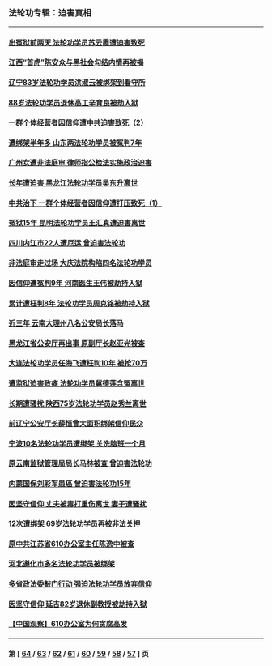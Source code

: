 ### 法轮功专辑：迫害真相
---
#### [出冤狱前两天 法轮功学员苏云霞遭迫害致死](../../pages/nf4379/n13359313.md?11080430) 
#### [江西“首虎”陈安众与黑社会勾结内情再被揭](../../pages/nf4379/n13356633.md?11080430) 
#### [辽宁83岁法轮功学员洪淑云被绑架到看守所](../../pages/nf4379/n13355933.md?11080430) 
#### [88岁法轮功学员退休高工辛育良被劫入狱](../../pages/nf4379/n13352894.md?11080430) 
#### [一群个体经营者因信仰遭中共迫害致死（2）](../../pages/nf4379/n13351281.md?11080430) 
#### [遭绑架半年多 山东两法轮功学员被冤判7年](../../pages/nf4379/n13348475.md?11080430) 
#### [广州女遭非法庭审 律师指公检法实施政治迫害](../../pages/nf4379/n13348584.md?11080430) 
#### [长年遭迫害 黑龙江法轮功学员吴东升离世](../../pages/nf4379/n13347817.md?11080430) 
#### [中共治下 一群个体经营者因信仰遭打压致死（1）](../../pages/nf4379/n13343377.md?11080430) 
#### [冤狱15年 昆明法轮功学员王汇真遭迫害离世](../../pages/nf4379/n13345179.md?11080430) 
#### [四川内江市22人遭厄运 曾迫害法轮功](../../pages/nf4379/n13342909.md?11080430) 
#### [非法庭审走过场 大庆法院构陷四名法轮功学员](../../pages/nf4379/n13339286.md?11080430) 
#### [因信仰遭冤判9年 河南医生王伟被劫持入狱](../../pages/nf4379/n13338846.md?11080430) 
#### [累计遭枉判8年 法轮功学员周克铭被劫持入狱](../../pages/nf4379/n13336550.md?11080430) 
#### [近三年 云南大理州八名公安局长落马](../../pages/nf4379/n13335909.md?11080430) 
#### [黑龙江省公安厅再出事 原副厅长赵亚光被查](../../pages/nf4379/n13336443.md?11080430) 
#### [大连法轮功学员任海飞遭枉判10年 被抢70万](../../pages/nf4379/n13333905.md?11080430) 
#### [遭监狱迫害致瘫 法轮功学员冀德莲含冤离世](../../pages/nf4379/n13333238.md?11080430) 
#### [长期遭骚扰 陕西75岁法轮功学员赵秀兰离世](../../pages/nf4379/n13330763.md?11080430) 
#### [前辽宁公安厅长薛恒曾大面积绑架信仰民众](../../pages/nf4379/n13328815.md?11080430) 
#### [宁波10名法轮功学员遭绑架 关洗脑班一个月](../../pages/nf4379/n13328207.md?11080430) 
#### [原云南监狱管理局局长马林被查 曾迫害法轮功](../../pages/nf4379/n13329313.md?11080430) 
#### [内蒙国保刘彩军患癌 曾迫害法轮功15年](../../pages/nf4379/n13326454.md?11080430) 
#### [因坚守信仰 丈夫被毒打重伤离世 妻子遭骚扰](../../pages/nf4379/n13325952.md?11080430) 
#### [12次遭绑架 69岁法轮功学员再被非法关押](../../pages/nf4379/n13320677.md?11080430) 
#### [原中共江苏省610办公室主任陈逸中被查](../../pages/nf4379/n13326486.md?11080430) 
#### [河北遵化市多名法轮功学员被绑架](../../pages/nf4379/n13325194.md?11080430) 
#### [多省政法委敲门行动 强迫法轮功学员放弃信仰](../../pages/nf4379/n13325102.md?11080430) 
#### [因坚守信仰 延吉82岁退休副教授被劫持入狱](../../pages/nf4379/n13322611.md?11080430) 
#### [【中国观察】610办公室为何贪腐高发](../../pages/nf4379/n13324028.md?11080430) 

---
#### 第 [ [64](./64.md?11080430) / [63](./63.md?11080430) / [62](./62.md?11080430) / [61](./61.md?11080430) / [60](./60.md?11080430) / [59](./59.md?11080430) / [58](./58.md?11080430) / [57](./57.md?11080430) ] 页
